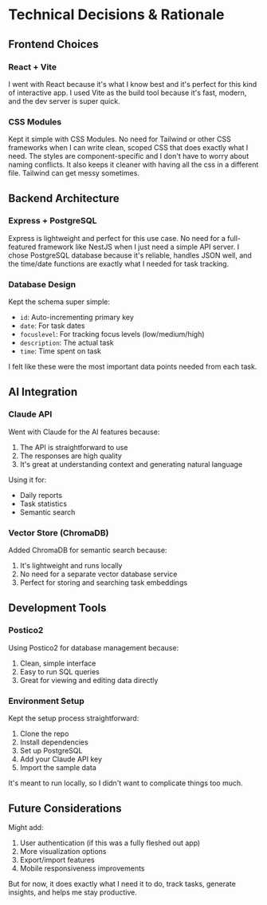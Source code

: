 # Technical Decisions & Rationale

## Frontend Choices

### React + Vite

I went with React because it's what I know best and it's perfect for this kind of interactive app. I used Vite as the build tool because it's fast, modern, and the dev server is super quick. 

### CSS Modules

Kept it simple with CSS Modules. No need for Tailwind or other CSS frameworks when I can write clean, scoped CSS that does exactly what I need. The styles are component-specific and I don't have to worry about naming conflicts. It also keeps it cleaner with having all the css in a different file. Tailwind can get messy sometimes. 

## Backend Architecture

### Express + PostgreSQL

Express is lightweight and perfect for this use case. No need for a full-featured framework like NestJS when I just need a simple API server. I chose PostgreSQL database because it's reliable, handles JSON well, and the time/date functions are exactly what I needed for task tracking.

### Database Design

Kept the schema super simple:

- `id`: Auto-incrementing primary key
- `date`: For task dates
- `focuslevel`: For tracking focus levels (low/medium/high)
- `description`: The actual task
- `time`: Time spent on task

I felt like these were the most important data points needed from each task. 

## AI Integration

### Claude API

Went with Claude for the AI features because:

1. The API is straightforward to use
2. The responses are high quality
3. It's great at understanding context and generating natural language

Using it for:

- Daily reports
- Task statistics
- Semantic search

### Vector Store (ChromaDB)

Added ChromaDB for semantic search because:

1. It's lightweight and runs locally
2. No need for a separate vector database service
3. Perfect for storing and searching task embeddings

## Development Tools

### Postico2

Using Postico2 for database management because:

1. Clean, simple interface
2. Easy to run SQL queries
3. Great for viewing and editing data directly

### Environment Setup

Kept the setup process straightforward:

1. Clone the repo
2. Install dependencies
3. Set up PostgreSQL
4. Add your Claude API key
5. Import the sample data

It's meant to run locally, so I didn't want to complicate things too much. 

## Future Considerations

Might add:

1. User authentication (if this was a fully fleshed out app)
2. More visualization options
3. Export/import features
4. Mobile responsiveness improvements

But for now, it does exactly what I need it to do, track tasks, generate insights, and helps me stay productive.
